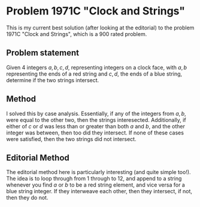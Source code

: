 # Problem 1971C "Clock and Strings"
This is my current best solution (after looking at the editorial) to the problem 1971C "Clock and Strings", which is a 900 rated problem.

## Problem statement
Given $4$ integers $a, b, c, d$, representing integers on a clock face, with $a, b$ representing the ends of a red string and $c, d$, the ends of a blue string, determine if the two strings intersect.

## Method
I solved this by case analysis. Essentially, if any of the integers from $a, b$, were equal to the other two, then the strings interesected. Additionally, if either of $c$ or $d$ was less than or greater than both $a$ and $b$, and the other integer was between, then too did they intersect. If none of these cases were satisfied, then the two strings did not intersect.

## Editorial Method
The editorial method here is particularly interesting (and quite simple too!). The idea is to loop through from 1 through to 12, and append to a string whenever you find $a$ or $b$ to be a red string element, and vice versa for a blue string integer. If they interweave each other, then they intersect, if not, then they do not.
